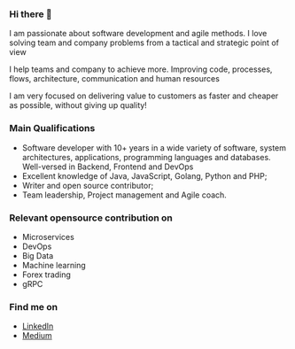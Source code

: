 ### Hi there 👋

I am passionate about software development and agile methods. I love solving team and company problems from a tactical and strategic point of view

I help teams and company to achieve more. Improving code, processes, flows, architecture, communication and human resources

I am very focused on delivering value to customers as faster and cheaper as possible, without giving up quality!

### Main Qualifications
- Software developer with 10+ years in a wide variety of software, system architectures, applications, programming languages and databases. Well-versed in Backend, Frontend and DevOps
- Excellent knowledge of Java, JavaScript, Golang, Python and PHP;
- Writer and open source contributor;
- Team leadership, Project management and Agile coach.

### Relevant opensource contribution on
- Microservices
- DevOps
- Big Data
- Machine learning
- Forex trading
- gRPC

### Find me on
- [LinkedIn](https://www.linkedin.com/in/alexsandro-souza-2b892b22/)
- [Medium](https://medium.com/@alexsandrosouza)
